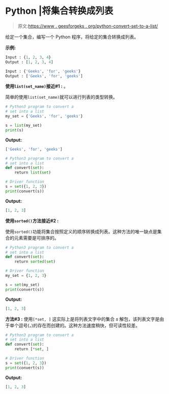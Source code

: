 # Python |将集合转换成列表

> 原文:[https://www . geesforgeks . org/python-convert-set-to-a-list/](https://www.geeksforgeeks.org/python-convert-set-into-a-list/)

给定一个集合，编写一个 Python 程序，将给定的集合转换成列表。

**示例:**

```py
Input : {1, 2, 3, 4}
Output : [1, 2, 3, 4]

Input : {'Geeks', 'for', 'geeks'}
Output : ['Geeks', 'for', 'geeks']

```

**使用`list(set_name)`接近#1 :** 。

简单的使用`list(set_name)`就可以进行列表的类型转换。

```py
# Python3 program to convert a 
# set into a list
my_set = {'Geeks', 'for', 'geeks'}

s = list(my_set)
print(s)
```

**Output:**

```py
['Geeks', 'for', 'geeks']

```

```py
# Python3 program to convert a 
# set into a list
def convert(set):
    return list(set)

# Driver function
s = set({1, 2, 3})
print(convert(s))
```

**Output:**

```py
[1, 2, 3]

```

**使用`sorted()`方法接近#2 :**

使用`sorted()`功能将集合按照定义的顺序转换成列表。这种方法的唯一缺点是集合的元素需要是可排序的。

```py
# Python3 program to convert a 
# set into a list
def convert(set):
    return sorted(set)

# Driver function
my_set = {1, 2, 3}

s = set(my_set)
print(convert(s))
```

**Output:**

```py
[1, 2, 3]

```

**方法#3 :** 使用`[*set, ]`
这实际上是将列表文字中的集合 *s* 解包，该列表文字是由于单个逗号(，)的存在而创建的。这种方法速度稍快，但可读性较差。

```py
# Python3 program to convert a 
# set into a list
def convert(set):
    return [*set, ]

# Driver function
s = set({1, 2, 3})
print(convert(s))
```

**Output:**

```py
[1, 2, 3]

```